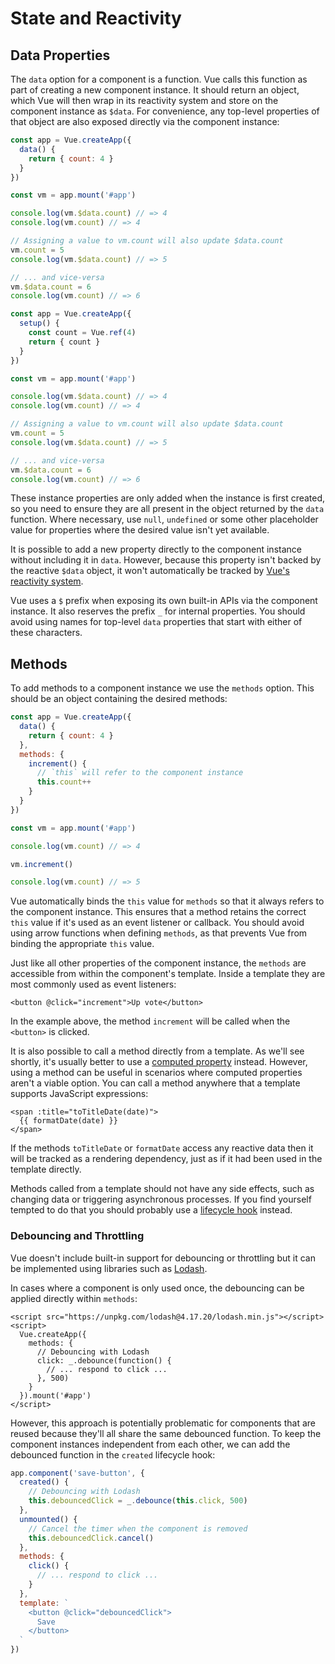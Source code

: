 # State and Reactivity

<APISwitch />

## Data Properties

The `data` option for a component is a function. Vue calls this function as part of creating a new component instance. It should return an object, which Vue will then wrap in its reactivity system and store on the component instance as `$data`. For convenience, any top-level properties of that object are also exposed directly via the component instance:

<div class="options-api">

```js
const app = Vue.createApp({
  data() {
    return { count: 4 }
  }
})

const vm = app.mount('#app')

console.log(vm.$data.count) // => 4
console.log(vm.count) // => 4

// Assigning a value to vm.count will also update $data.count
vm.count = 5
console.log(vm.$data.count) // => 5

// ... and vice-versa
vm.$data.count = 6
console.log(vm.count) // => 6
```

</div>
<div class="composition-api">

```js
const app = Vue.createApp({
  setup() {
    const count = Vue.ref(4)
    return { count }
  }
})

const vm = app.mount('#app')

console.log(vm.$data.count) // => 4
console.log(vm.count) // => 4

// Assigning a value to vm.count will also update $data.count
vm.count = 5
console.log(vm.$data.count) // => 5

// ... and vice-versa
vm.$data.count = 6
console.log(vm.count) // => 6
```

</div>

These instance properties are only added when the instance is first created, so you need to ensure they are all present in the object returned by the `data` function. Where necessary, use `null`, `undefined` or some other placeholder value for properties where the desired value isn't yet available.

It is possible to add a new property directly to the component instance without including it in `data`. However, because this property isn't backed by the reactive `$data` object, it won't automatically be tracked by [Vue's reactivity system](reactivity-in-depth.html).

Vue uses a `$` prefix when exposing its own built-in APIs via the component instance. It also reserves the prefix `_` for internal properties. You should avoid using names for top-level `data` properties that start with either of these characters.

## Methods

To add methods to a component instance we use the `methods` option. This should be an object containing the desired methods:

```js
const app = Vue.createApp({
  data() {
    return { count: 4 }
  },
  methods: {
    increment() {
      // `this` will refer to the component instance
      this.count++
    }
  }
})

const vm = app.mount('#app')

console.log(vm.count) // => 4

vm.increment()

console.log(vm.count) // => 5
```

Vue automatically binds the `this` value for `methods` so that it always refers to the component instance. This ensures that a method retains the correct `this` value if it's used as an event listener or callback. You should avoid using arrow functions when defining `methods`, as that prevents Vue from binding the appropriate `this` value.

Just like all other properties of the component instance, the `methods` are accessible from within the component's template. Inside a template they are most commonly used as event listeners:

```vue-html
<button @click="increment">Up vote</button>
```

In the example above, the method `increment` will be called when the `<button>` is clicked.

It is also possible to call a method directly from a template. As we'll see shortly, it's usually better to use a [computed property](computed.html) instead. However, using a method can be useful in scenarios where computed properties aren't a viable option. You can call a method anywhere that a template supports JavaScript expressions:

```vue-html
<span :title="toTitleDate(date)">
  {{ formatDate(date) }}
</span>
```

If the methods `toTitleDate` or `formatDate` access any reactive data then it will be tracked as a rendering dependency, just as if it had been used in the template directly.

Methods called from a template should not have any side effects, such as changing data or triggering asynchronous processes. If you find yourself tempted to do that you should probably use a [lifecycle hook](component-lifecycle.html) instead.

### Debouncing and Throttling

Vue doesn't include built-in support for debouncing or throttling but it can be implemented using libraries such as [Lodash](https://lodash.com/).

In cases where a component is only used once, the debouncing can be applied directly within `methods`:

```vue-html
<script src="https://unpkg.com/lodash@4.17.20/lodash.min.js"></script>
<script>
  Vue.createApp({
    methods: {
      // Debouncing with Lodash
      click: _.debounce(function() {
        // ... respond to click ...
      }, 500)
    }
  }).mount('#app')
</script>
```

However, this approach is potentially problematic for components that are reused because they'll all share the same debounced function. To keep the component instances independent from each other, we can add the debounced function in the `created` lifecycle hook:

```js
app.component('save-button', {
  created() {
    // Debouncing with Lodash
    this.debouncedClick = _.debounce(this.click, 500)
  },
  unmounted() {
    // Cancel the timer when the component is removed
    this.debouncedClick.cancel()
  },
  methods: {
    click() {
      // ... respond to click ...
    }
  },
  template: `
    <button @click="debouncedClick">
      Save
    </button>
  `
})
```

